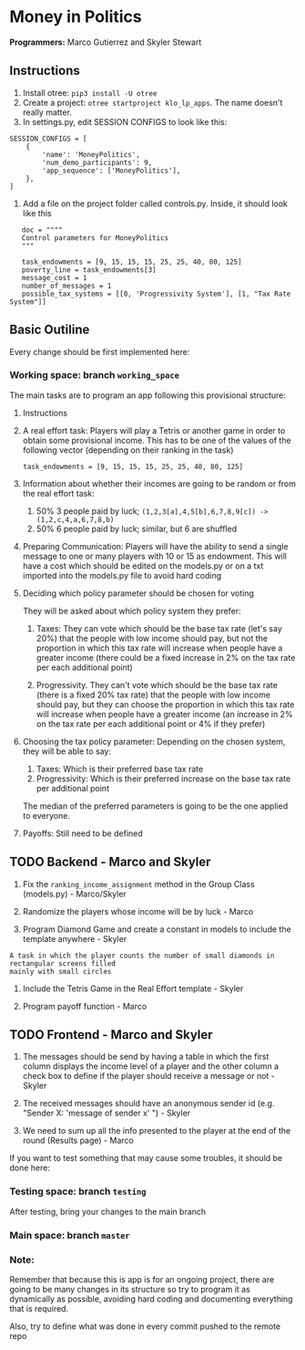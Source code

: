 # Money in Politics
**Programmers:** Marco Gutierrez and Skyler Stewart

## Instructions

1. Install otree: `pip3 install -U otree`
1. Create a project: `otree startproject klo_lp_apps`. The name doesn't
really matter.
1. In settings.py, edit SESSION CONFIGS to look like this: 
```
SESSION_CONFIGS = [
    {
        'name': 'MoneyPolitics',
        'num_demo_participants': 9,
        'app_sequence': ['MoneyPolitics'],
    },
]
```
1. Add a file on the project folder called controls.py. Inside, it should look like this

 ```
    doc = """"
    Control parameters for MoneyPolitics
    """
    
    task_endowments = [9, 15, 15, 15, 25, 25, 40, 80, 125]
    poverty_line = task_endowments[3]
    message_cost = 1
    number_of_messages = 1
    possible_tax_systems = [[0, 'Progressivity System'], [1, "Tax Rate System"]]
 ```
 
## Basic Outiline

Every change should be first implemented here:
### Working space: branch `working_space`

The main tasks are to program an app following this provisional structure:

1. Instructions

1. A real effort task: 
    Players will play a Tetris or another game in order to obtain some provisional income. This has to be one of the
    values of the following vector (depending on their ranking in the task)
    
    `task_endowments = [9, 15, 15, 15, 25, 25, 40, 80, 125]`
    
1. Information about whether their incomes are going to be random or from the real effort task:
    1. 50% 3 people paid by luck; `(1,2,3[a],4,5[b],6,7,8,9[c]) -> (1,2,c,4,a,6,7,8,b)`
    1. 50% 6 people paid by luck; similar, but 6 are shuffled

1. Preparing Communication: 
    Players will have the ability to send a single message to one or many players with 10 or 15 as endowment. This will 
    have a cost which should be edited on the models.py or on a txt imported into the models.py file to avoid 
    hard coding

1. Deciding which policy parameter should be chosen for voting
    
    They will be asked about which policy system they prefer: 
    
    1. Taxes: They can vote which should be the base tax rate (let's say 20%) that the people with low income should 
    pay, but not the proportion in which this tax rate will increase when people have a greater income (there could be 
    a fixed increase in 2% on the tax rate per each additional point) 
    
    2. Progressivity. They can't vote which should be the base tax rate (there is a fixed 20% tax rate) that the people
    with low income should pay, but they can choose the proportion in which this tax rate will increase when people have
    a greater income (an increase in 2% on the tax rate per each additional point or 4% if they prefer) 

1. Choosing the tax policy parameter: Depending on the chosen system, they will be able to say:

    1. Taxes: Which is their preferred base tax rate
    1. Progressivity: Which is their preferred increase on the base tax rate per additional point
    
    The median of the preferred parameters is going to be the one applied to everyone.

1. Payoffs: Still need to be defined

## TODO Backend - Marco and Skyler

1. Fix the `ranking_income_assignment` method in the Group Class (models.py) - Marco/Skyler

1. Randomize the players whose income will be by luck - Marco

1. Program Diamond Game and create a constant in models to include the template anywhere - Skyler

```
A task in which the player counts the number of small diamonds in rectangular screens filled 
mainly with small circles
```

1. Include the Tetris Game in the Real Effort template - Skyler

1. Program payoff function - Marco

## TODO Frontend - Marco and Skyler

1. The messages should be send by having a table in which the first column displays the income level of a player
and the other column a check box to define if the player should receive a message or not - Skyler

1. The received messages should have an anonymous sender id (e.g. "Sender X: 'message of sender x' ") - Skyler

1. We need to sum up all the info presented to the player at the end of the round (Results page)  - Marco

If you want to test something that may cause some troubles, it should be done here:
### Testing space: branch `testing`

After testing, bring your changes to the main branch
### Main space: branch `master`

### Note:
Remember that because this is app is for an ongoing project, there are going to be many changes in its structure
so try to program it as dynamically as possible, avoiding hard coding and documenting everything that is required.

Also, try to define what was done in every commit pushed to the remote repo 
